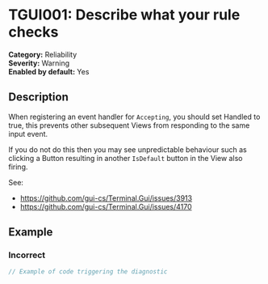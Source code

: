 ﻿# TGUI001: Describe what your rule checks

**Category:** Reliability  
**Severity:** Warning  
**Enabled by default:** Yes

## Description

When registering an event handler for `Accepting`, you should set Handled to true, this prevents other subsequent Views from responding to the same input event.

If you do not do this then you may see unpredictable behaviour such as clicking a Button resulting in another `IsDefault` button in the View also firing.

See:

- https://github.com/gui-cs/Terminal.Gui/issues/3913
- https://github.com/gui-cs/Terminal.Gui/issues/4170

## Example

### Incorrect
```csharp
// Example of code triggering the diagnostic
